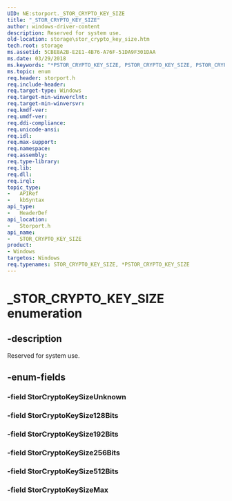 ```yaml
---
UID: NE:storport._STOR_CRYPTO_KEY_SIZE
title: "_STOR_CRYPTO_KEY_SIZE"
author: windows-driver-content
description: Reserved for system use.
old-location: storage\stor_crypto_key_size.htm
tech.root: storage
ms.assetid: 5CBE8A2B-E2E1-4B76-A76F-51DA9F301DAA
ms.date: 03/29/2018
ms.keywords: "*PSTOR_CRYPTO_KEY_SIZE, PSTOR_CRYPTO_KEY_SIZE, PSTOR_CRYPTO_KEY_SIZE enumeration pointer [Storage Devices], STOR_CRYPTO_KEY_SIZE, STOR_CRYPTO_KEY_SIZE enumeration [Storage Devices], _STOR_CRYPTO_KEY_SIZE, storage.stor_crypto_key_size, storport/, storport/PSTOR_CRYPTO_KEY_SIZE, storport/STOR_CRYPTO_KEY_SIZE"
ms.topic: enum
req.header: storport.h
req.include-header: 
req.target-type: Windows
req.target-min-winverclnt: 
req.target-min-winversvr: 
req.kmdf-ver: 
req.umdf-ver: 
req.ddi-compliance: 
req.unicode-ansi: 
req.idl: 
req.max-support: 
req.namespace: 
req.assembly: 
req.type-library: 
req.lib: 
req.dll: 
req.irql: 
topic_type:
-	APIRef
-	kbSyntax
api_type:
-	HeaderDef
api_location:
-	Storport.h
api_name:
-	STOR_CRYPTO_KEY_SIZE
product:
- Windows
targetos: Windows
req.typenames: STOR_CRYPTO_KEY_SIZE, *PSTOR_CRYPTO_KEY_SIZE
---
```


# _STOR_CRYPTO_KEY_SIZE enumeration


## -description


Reserved for system use.


## -enum-fields




### -field StorCryptoKeySizeUnknown


### -field StorCryptoKeySize128Bits


### -field StorCryptoKeySize192Bits


### -field StorCryptoKeySize256Bits


### -field StorCryptoKeySize512Bits


### -field StorCryptoKeySizeMax





